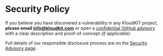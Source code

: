 # Security Policy

If you believe you have discovered a vulnerability in any KloudKIT project,
**please email <info@kloudkit.com>** or open a [confidential GitHub advisory][] with a
clear description and proof-of-concept *(if applicable)*.

Full details of our responsible disclosure process are on the [Security Advisory page][].

[Security Advisory page]: https://ws.kloudkit.com/contribute/security-advisory
[confidential GitHub advisory]: https://github.com/kloudkit/ws-meta/security/advisories
